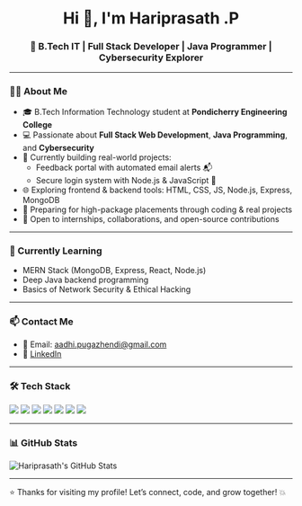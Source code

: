 <h1 align="center">Hi 👋, I'm Hariprasath .P</h1>
<h3 align="center">🚀 B.Tech IT | Full Stack Developer | Java Programmer | Cybersecurity Explorer</h3>

---

### 🧑‍💻 About Me

- 🎓 B.Tech Information Technology student at **Pondicherry Engineering College**
- 💻 Passionate about **Full Stack Web Development**, **Java Programming**, and **Cybersecurity**
- 🚀 Currently building real-world projects:
  - Feedback portal with automated email alerts 📬
  - Secure login system with Node.js & JavaScript 🔐
- 🌐 Exploring frontend & backend tools: HTML, CSS, JS, Node.js, Express, MongoDB
- 🧠 Preparing for high-package placements through coding & real projects
- 🤝 Open to internships, collaborations, and open-source contributions

---
### 🌱 Currently Learning

- MERN Stack (MongoDB, Express, React, Node.js)
- Deep Java backend programming
- Basics of Network Security & Ethical Hacking

---

### 📫 Contact Me

- 📧 Email: aadhi.pugazhendi@gmail.com
- 🔗 [LinkedIn](https://www.linkedin.com/in/hariprasath-p-30aa09364?utm_source=share&utm_campaign=share_via&utm_content=profile&utm_medium=android_app)

---

### 🛠️ Tech Stack

<p align="left">
  <img src="https://img.shields.io/badge/Java-ED8B00?style=for-the-badge&logo=java&logoColor=white" />
  <img src="https://img.shields.io/badge/HTML5-E34F26?style=for-the-badge&logo=html5&logoColor=white" />
  <img src="https://img.shields.io/badge/CSS3-1572B6?style=for-the-badge&logo=css3&logoColor=white" />
  <img src="https://img.shields.io/badge/JavaScript-F7DF1E?style=for-the-badge&logo=javascript&logoColor=black" />
  <img src="https://img.shields.io/badge/Node.js-339933?style=for-the-badge&logo=nodedotjs&logoColor=white" />
  <img src="https://img.shields.io/badge/MongoDB-4EA94B?style=for-the-badge&logo=mongodb&logoColor=white" />
  <img src="https://img.shields.io/badge/GitHub-181717?style=for-the-badge&logo=github&logoColor=white" />
</p>

---

### 📊 GitHub Stats

![Hariprasath's GitHub Stats](https://github-readme-stats.vercel.app/api?username=Hariprasath-fox&show_icons=true&theme=tokyonight)

---

⭐️ Thanks for visiting my profile! Let’s connect, code, and grow together! 💥
